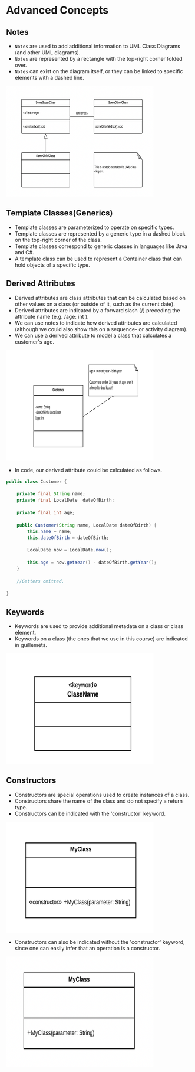 # Advanced Concepts

## Notes
- `Notes` are used to add additional information to UML Class Diagrams (and other UML diagrams).
- `Notes` are represented by a rectangle with the top-right corner folded over.
- `Notes` can exist on the diagram itself, or they can be linked to specific elements with a dashed line.

<img src="./images/notes.png" height=300 width=400>

## Template Classes(Generics)

- Template classes are parameterized to operate on specific types.
- Template classes are represented by a generic type in a dashed block on the top-right corner of the class.
- Template classes correspond to generic classes in languages like Java and C#.
- A template class can be used to represent a Container class that can hold objects of a specific type.


## Derived Attributes
- Derived attributes are class attributes that can be calculated based on other values on a class (or outside of it, such as 
  the current date).
- Derived attributes are indicated by a forward slash (/) preceding the attribute name (e.g. /age: int ).
- We can use notes to indicate how derived attributes are calculated (although we could also show this on a sequence- or 
  activity diagram).
- We can use a derived attribute to model a class that calculates a customer's age.

<img src="./images/derived_attributes.png" height=300 width=400>

- In code, our derived attribute could be calculated as follows.
```java
public class Customer {
 
    private final String name;
    private final LocalDate  dateOfBirth;
 
    private final int age;
 
    public Customer(String name, LocalDate dateOfBirth) {
        this.name = name;
        this.dateOfBirth = dateOfBirth;
 
        LocalDate now = LocalDate.now();
 
        this.age = now.getYear() - dateOfBirth.getYear();
    }
 
    //Getters omitted.
 
}
```

## Keywords

- Keywords are used to provide additional metadata on a class or class element.
- Keywords on a class (the ones that we use in this course) are indicated in guillemets.

<img src="./images/keywords.png" height=300 width=400>

## Constructors

- Constructors are special operations used to create instances of a class.
- Constructors share the name of the class and do not specify a return type.
- Constructors can be indicated with the 'constructor' keyword.

<img src="./images/constructors.png" height=300 width=400>

- Constructors can also be indicated without the 'constructor' keyword, since one can easily infer that an operation is a
  constructor.

<img src="./images/constructors_2.png" height=300 width=400>
